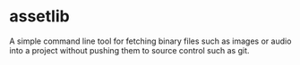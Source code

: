 # assetlib
A simple command line tool for fetching binary files such as images or audio into a project without pushing them to source control such as git.
